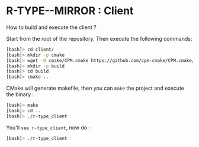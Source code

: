 # R-TYPE--MIRROR : Client

How to build and execute the client ?

Start from the root of the repository.
Then execute the following commands:
```bash
[bash]> cd client/
[bash]> mkdir -p cmake
[bash]> wget -O cmake/CPM.cmake https://github.com/cpm-cmake/CPM.cmake/releases/latest/download/get_cpm.cmake
[bash]> mkdir -p build
[bash]> cd build
[bash]> cmake ..
```

CMake will generate makefile, then you can `make` the project and execute the binary :
```bash
[bash]> make
[bash]> cd ..
[bash]> ./r-type_client
```

You'll `see r-type_client`, now do :
```bash
[bash]> ./r-type_client
```

<!-- sudo dnf install systemd-devel -->
<!-- type_index datatype le plus léger -->
